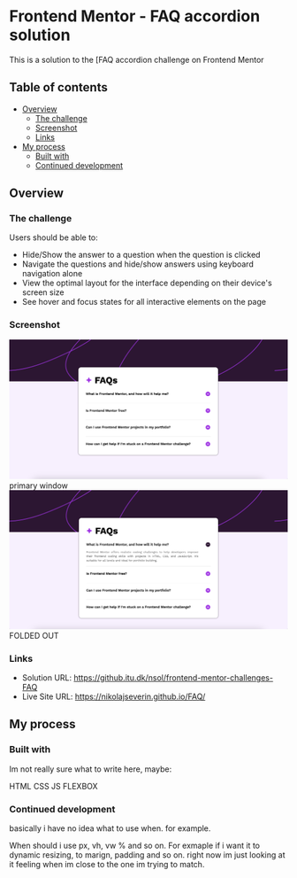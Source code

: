 # Frontend Mentor - FAQ accordion solution

This is a solution to the [FAQ accordion challenge on Frontend Mentor

## Table of contents

- [Overview](#overview)
  - [The challenge](#the-challenge)
  - [Screenshot](#screenshot)
  - [Links](#links)
- [My process](#my-process)
  - [Built with](#built-with)
  - [Continued development](#continued-development)



## Overview

### The challenge

Users should be able to:

- Hide/Show the answer to a question when the question is clicked
- Navigate the questions and hide/show answers using keyboard navigation alone
- View the optimal layout for the interface depending on their device's screen size
- See hover and focus states for all interactive elements on the page

### Screenshot

![](./assets/images/Screenshot%202025-04-11%20at%2013.24.20.png) primary window
![](./assets/images/Screenshot%202025-04-11%20at%2013.24.28.png) FOLDED OUT

### Links

- Solution URL: https://github.itu.dk/nsol/frontend-mentor-challenges-FAQ
- Live Site URL: https://nikolajseverin.github.io/FAQ/

## My process

### Built with

Im not really sure what to write here, maybe:

HTML
CSS
JS
FLEXBOX

### Continued development

basically i have no idea what to use when. for example.

When should i use px, vh, vw % and so on. For exmaple if i want it to dynamic resizing, to marign, padding and so on. right now im just looking at it feeling when im close to the one im trying to match.
